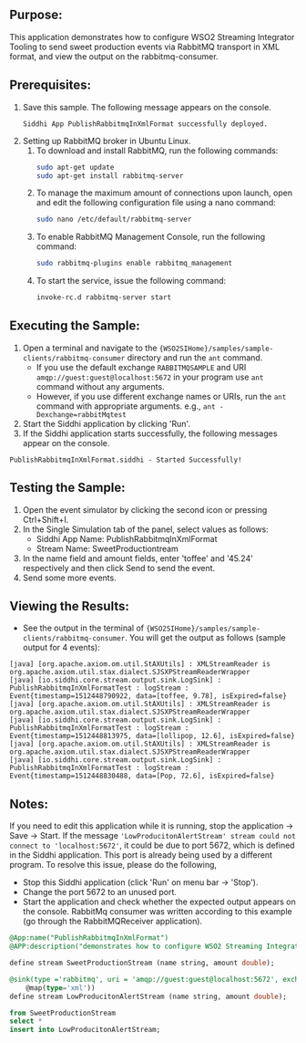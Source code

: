 ## Purpose:
This application demonstrates how to configure WSO2 Streaming Integrator Tooling to send sweet production events via RabbitMQ transport in XML format, and view the output on the rabbitmq-consumer.

## Prerequisites:
1. Save this sample. The following message appears on the console.
    ```
    Siddhi App PublishRabbitmqInXmlFormat successfully deployed.
    ```
2. Setting up RabbitMQ broker in Ubuntu Linux.
    1. To download and install RabbitMQ, run the following commands:
        ```bash
        sudo apt-get update
        sudo apt-get install rabbitmq-server
        ```
    2. To manage the maximum amount of connections upon launch, open and edit the following configuration file using a nano command:
        ```bash
        sudo nano /etc/default/rabbitmq-server
        ```
    3. To enable RabbitMQ Management Console, run the following command:
        ```bash
        sudo rabbitmq-plugins enable rabbitmq_management
        ```
    4. To start the service, issue the following command:
        ```bash
        invoke-rc.d rabbitmq-server start
        ```

## Executing the Sample:
1. Open a terminal and navigate to the `{WSO2SIHome}/samples/sample-clients/rabbitmq-consumer` directory and run the `ant` command.
    * If you use the default exchange `RABBITMQSAMPLE` and URI `amqp://guest:guest@localhost:5672` in your program use `ant` command without any arguments.
    * However, if you use different exchange names or URIs, run the `ant` command with appropriate arguments.
    e.g., `ant -Dexchange=rabbitMqtest`
2. Start the Siddhi application by clicking 'Run'.
3. If the Siddhi application starts successfully, the following messages appear on the console.
```
PublishRabbitmqInXmlFormat.siddhi - Started Successfully!
```

## Testing the Sample:
1. Open the event simulator by clicking the second icon or pressing Ctrl+Shift+I.
2. In the Single Simulation tab of the panel, select values as follows:
    * Siddhi App Name: PublishRabbitmqInXmlFormat
    * Stream Name: SweetProductiontream
3. In the name field and amount fields, enter 'toffee' and '45.24' respectively and then click Send to send the event.
4. Send some more events.

## Viewing the Results:
* See the output in the terminal of `{WSO2SIHome}/samples/sample-clients/rabbitmq-consumer`. You will get the output as follows (sample output for 4 events):
```
[java] [org.apache.axiom.om.util.StAXUtils] : XMLStreamReader is org.apache.axiom.util.stax.dialect.SJSXPStreamReaderWrapper
[java] [io.siddhi.core.stream.output.sink.LogSink] : PublishRabbitmqInXmlFormatTest : logStream : Event{timestamp=1512448790922, data=[toffee, 9.78], isExpired=false}
[java] [org.apache.axiom.om.util.StAXUtils] : XMLStreamReader is org.apache.axiom.util.stax.dialect.SJSXPStreamReaderWrapper
[java] [io.siddhi.core.stream.output.sink.LogSink] : PublishRabbitmqInXmlFormatTest : logStream : Event{timestamp=1512448813975, data=[lollipop, 12.6], isExpired=false}
[java] [org.apache.axiom.om.util.StAXUtils] : XMLStreamReader is org.apache.axiom.util.stax.dialect.SJSXPStreamReaderWrapper
[java] [io.siddhi.core.stream.output.sink.LogSink] : PublishRabbitmqInXmlFormatTest : logStream : Event{timestamp=1512448830488, data=[Pop, 72.6], isExpired=false}
```

## Notes:
If you need to edit this application while it is running, stop the application -> Save -> Start.
If the message `'LowProducitonAlertStream' stream could not connect to 'localhost:5672'`, it could be due to port 5672, which is defined in the Siddhi application. This port is already being used by a different program. To resolve this issue, please do the following,
* Stop this Siddhi application (click 'Run' on menu bar -> 'Stop').
* Change the port 5672 to an unused port.
* Start the application and check whether the expected output appears on the console.
RabbitMq consumer was written according to this example (go through the RabbitMQReceiver application).

```sql
@App:name("PublishRabbitmqInXmlFormat")
@APP:description("demonstrates how to configure WSO2 Streaming Integrator Tooling to send sweet production events via RabbitMQ transport in XML format, and view the output on the rabbitmq-consumer")

define stream SweetProductionStream (name string, amount double);

@sink(type ='rabbitmq', uri = 'amqp://guest:guest@localhost:5672', exchange.name = 'RABBITMQSAMPLE',
    @map(type='xml'))
define stream LowProducitonAlertStream (name string, amount double);

from SweetProductionStream
select *
insert into LowProducitonAlertStream;
```